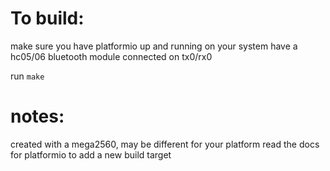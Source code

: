 # To build:

make sure you have platformio up and running on your system
have a hc05/06 bluetooth module connected on tx0/rx0

run `make`


# notes:
created with a mega2560, may be different for your platform
read the docs for platformio to add a new build target